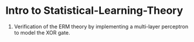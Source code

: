 # Intro to Statistical-Learning-Theory
1. Verification of the ERM theory by implementing a multi-layer perceptron to model the XOR gate.

